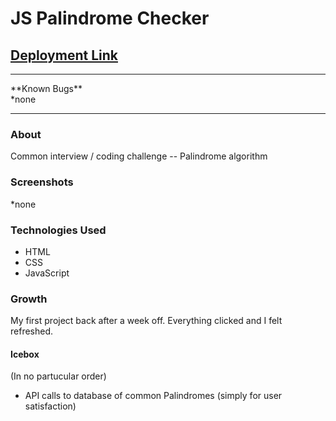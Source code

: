 # JS Palindrome Checker

## [Deployment Link](http://op-js-palindrome-checker.surge.sh/)
<hr>
**Known Bugs**
<br>
*none

<hr>

### About
Common interview / coding challenge -- Palindrome algorithm

### Screenshots
*none

### Technologies Used
* HTML
* CSS
* JavaScript

### Growth
My first project back after a week off. Everything clicked and I felt refreshed.

#### Icebox
(In no partucular order)
* API calls to database of common Palindromes (simply for user satisfaction)